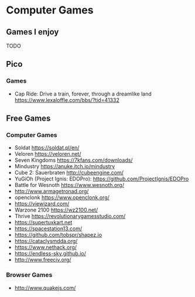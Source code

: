 # Computer Games

## Games I enjoy

TODO


## Pico

### Games

- Cap Ride: Drive a train, forever, through a dreamlike land <https://www.lexaloffle.com/bbs/?tid=41332>

## Free Games

### Computer Games

- Soldat <https://soldat.pl/en/>
- Veloren <https://veloren.net/>
- Seven Kingdoms <https://7kfans.com/downloads/>
- Mindustry <https://anuke.itch.io/mindustry>
- Cube 2: Sauerbraten <http://cubeengine.com/>
- YuGiOh (Project Ignis: EDOPro): <https://github.com/ProjectIgnis/EDOPro>
- Battle for Wesnoth <https://www.wesnoth.org/>
- <http://www.armagetronad.org/>
- openclonk <https://www.openclonk.org/>
- <https://viewizard.com/>
- Warzone 2100 <https://wz2100.net/>
- Thrive <https://revolutionarygamesstudio.com/>
- <https://supertuxkart.net>
- <https://spacestation13.com/>
- <https://github.com/tobspr/shapez.io>
- <https://cataclysmdda.org/>
- <https://www.nethack.org/>
- <https://endless-sky.github.io/>
- <http://www.freeciv.org/>

### Browser Games

- <http://www.quakejs.com/>
